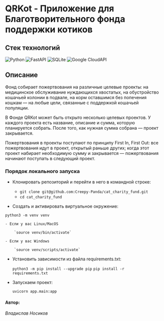 # QRKot - Приложение для Благотворительного фонда поддержки котиков

## Стек технологий
![Python](https://img.shields.io/badge/python-3670A0?style=for-the-badge&logo=python&logoColor=ffdd54)
![FastAPI](https://img.shields.io/badge/FastAPI-005571?style=for-the-badge&logo=fastapi)
![SQLite](https://img.shields.io/badge/sqlite-%2307405e.svg?style=for-the-badge&logo=sqlite&logoColor=white)
![Google CloudAPI](https://img.shields.io/badge/google-CloudAPI-blue?style=for-the-badge&logo=appveyor)

## Описание
Фонд собирает пожертвования на различные целевые проекты: на медицинское обслуживание нуждающихся хвостатых, на обустройство кошачьей колонии в подвале, на корм оставшимся без попечения кошкам — на любые цели, связанные с поддержкой кошачьей популяции.

В Фонде QRKot может быть открыто несколько целевых проектов. У каждого проекта есть название, описание и сумма, которую планируется собрать. После того, как нужная сумма собрана — проект закрывается.

Пожертвования в проекты поступают по принципу First In, First Out: все пожертвования идут в проект, открытый раньше других; когда этот проект набирает необходимую сумму и закрывается — пожертвования начинают поступать в следующий проект.

### Порядок локального запуска
- Клонировать репозиторий и перейти в него в командной строке:


    - `git clone git@github.com:Creepy-Panda/cat_charity_fund.git`
    - `cd cat_charity_fund`


- Cоздать и активировать виртуальное окружение:

`python3 -m venv venv`


    - Если у вас Linux/MacOS

        `source venv/bin/activate`

    - Если у вас Windows

        `source venv/scripts/activate`

- Установить зависимости из файла requirements.txt:


    `python3 -m pip install --upgrade pip`
    `pip install -r requirements.txt`


- Запускаем проект:

    `uvicorn app.main:app`


#### Автор:
*Владислав Носиков*